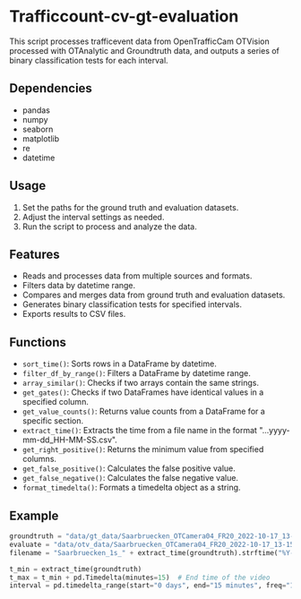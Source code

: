 # Trafficcount-cv-gt-evaluation


This script processes trafficevent data from OpenTrafficCam OTVision processed with OTAnalytic and Groundtruth data, and outputs a series of binary classification tests for each interval.

## Dependencies

- pandas
- numpy
- seaborn
- matplotlib
- re
- datetime

## Usage

1. Set the paths for the ground truth and evaluation datasets.
2. Adjust the interval settings as needed.
3. Run the script to process and analyze the data.

## Features

- Reads and processes data from multiple sources and formats.
- Filters data by datetime range.
- Compares and merges data from ground truth and evaluation datasets.
- Generates binary classification tests for specified intervals.
- Exports results to CSV files.

## Functions

- `sort_time()`: Sorts rows in a DataFrame by datetime.
- `filter_df_by_range()`: Filters a DataFrame by datetime range.
- `array_similar()`: Checks if two arrays contain the same strings.
- `get_gates()`: Checks if two DataFrames have identical values in a specified column.
- `get_value_counts()`: Returns value counts from a DataFrame for a specific section.
- `extract_time()`: Extracts the time from a file name in the format "...yyyy-mm-dd_HH-MM-SS.csv".
- `get_right_positive()`: Returns the minimum value from specified columns.
- `get_false_positive()`: Calculates the false positive value.
- `get_false_negative()`: Calculates the false negative value.
- `format_timedelta()`: Formats a timedelta object as a string.

## Example

```python
groundtruth = "data/gt_data/Saarbruecken_OTCamera04_FR20_2022-10-17_13-15-00.csv"
evaluate = "data/otv_data/Saarbruecken_OTCamera04_FR20_2022-10-17_13-15-00_events.csv"
filename = "Saarbruecken_1s_" + extract_time(groundtruth).strftime("%Y-%m-%d_%H-%M-%S")

t_min = extract_time(groundtruth)
t_max = t_min + pd.Timedelta(minutes=15)  # End time of the video
interval = pd.timedelta_range(start="0 days", end="15 minutes", freq="1 s")  # Interval
